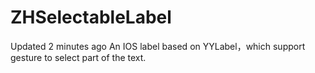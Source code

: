 # ZHSelectableLabel
  Updated 2 minutes ago An IOS label based on YYLabel，which support gesture to select part of the text.
